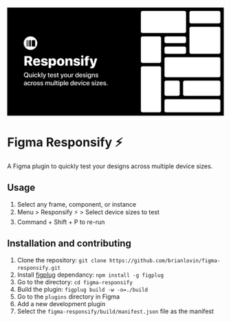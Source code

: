 ![Figma Responsify](./assets/cover.png)

# Figma Responsify ⚡️

A Figma plugin to quickly test your designs across multiple device sizes.

## Usage

1. Select any frame, component, or instance
2. Menu > Responsify️️ ⚡️ > Select device sizes to test
3. Command + Shift + P to re-run
 
## Installation and contributing

1. Clone the repository: `git clone https://github.com/brianlovin/figma-responsify.git`
1. Install [figplug](https://github.com/rsms/figplug) dependancy: `npm install -g figplug`
1. Go to the directory: `cd figma-responsify`
1. Build the plugin: `figplug build -w -o=./build`
1. Go to the `plugins` directory in Figma
1. Add a new development plugin
1. Select the `figma-responsify/build/manifest.json` file as the manifest

